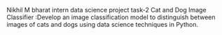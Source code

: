 Nikhil M
bharat intern data science project
task-2
Cat and Dog Image Classifier :Develop an image classification model to distinguish between images of cats and dogs using data science techniques in Python.
